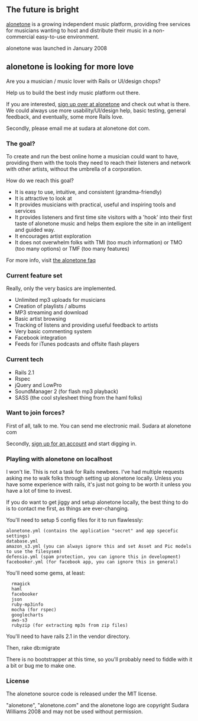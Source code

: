 ## The future is bright

[alonetone](http://alonetone.com) is a growing independent music platform, providing free services for musicians wanting to host and distribute their music in a non-commercial easy-to-use environment.

alonetone was launched in January 2008

## alonetone is looking for more love

Are you a musician / music lover with Rails or UI/design chops? 

Help us to build the best indy music platform out there.

If you are interested, [sign up over at alonetone](http://alonetone.com/signup) and check out what is there. We could always use more usability/UI/design help, basic testing, general feedback, and eventually, some more Rails love. 

Secondly, please email me at sudara at alonetone dot com.

### The goal?

To create and run the best online home a musician could want to have, providing them with the tools they need to reach their listeners and network with other artists, without the umbrella of a corporation.

How do we reach this goal?

* It is easy to use, intuitive, and consistent (grandma-friendly)
* It is attractive to look at 
* It provides musicians with practical, useful and inspiring tools and services
* It provides listeners and first time site visitors with a 'hook' into their first taste of alonetone music and helps them explore the site in an intelligent and guided way.
* It encourages artist exploration 
* It does not overwhelm folks with TMI (too much information) or TMO (too many options) or TMF (too many features)

For more info, visit [the alonetone faq](http://alonetone.com/about)


### Current feature set

Really, only the very basics are implemented.

* Unlimited mp3 uploads for musicians
* Creation of playlists / albums
* MP3 streaming and download
* Basic artist browsing
* Tracking of listens and providing useful feedback to artists
* Very basic commenting system
* Facebook integration
* Feeds for iTunes podcasts and offsite flash players

### Current tech

* Rails 2.1
* Rspec
* jQuery and LowPro
* SoundManager 2 (for flash mp3 playback)
* SASS (the cool stylesheet thing from the haml folks)

### Want to join forces?

First of all, talk to me. 
  You can send me electronic mail. Sudara at alonetone com

Secondly, [sign up for an account](http://alonetone.com) and start digging in.

### Playling with alonetone on localhost

I won't lie. This is not a task for Rails newbees. I've had multiple requests asking me to walk folks through setting up alonetone locally. Unless you have some experience with rails, it's just not going to be worth it unless you have a lot of time to invest.

If you do want to get jiggy and setup alonetone locally, the best thing to do is to contact me first, as things are ever-changing. 

You'll need to setup 5 config files for it to run flawlessly:

    alonetone.yml (contains the application "secret" and app specefic settings)
    database.yml
    amazon_s3.yml (you can always ignore this and set Asset and Pic models to use the filesysem)
    defensio.yml (spam protection, you can ignore this in development)
    facebooker.yml (for facebook app, you can ignore this in general)

You'll need some gems, at least:

      rmagick
      haml
      facebooker
      json
      ruby-mp3info
      mocha (for rspec)
      googlecharts
      aws-s3
      rubyzip (for extracting mp3s from zip files)
      
You'll need to have rails 2.1 in the vendor directory.      

Then, 
      rake db:migrate

There is no bootstrapper at this time, so you'll probably need to fiddle with it a bit or bug me to make one.

### License 

The alonetone source code is released under the MIT license. 

"alonetone", "alonetone.com" and the alonetone logo are copyright Sudara Williams 2008 and may not be used without permission.
